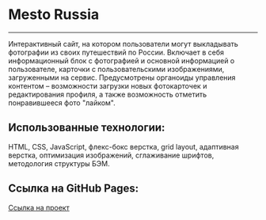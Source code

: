 # **Mesto Russia**
------------------------
Интерактивный сайт, на котором пользователи могут выкладывать фотографии из своих путешествий по России.
Включает в себя информационный блок с фотографией и основной информацией о пользователе, карточки с пользовательскими изображениями, загруженными на сервис. Предусмотрены органоиды управления контентом – возможности загрузки новых фотокарточек и редактирования профиля, а также возможность отметить понравившееся фото "лайком".

## Использованные технологии:
HTML, CSS, JavaScript, флекс-бокс верстка, grid layout, адаптивная верстка, оптимизация изображений, сглаживание шрифтов, методология структуры БЭМ.

## Ссылка на GitHub Pages:
[Ссылка на проект](*)
